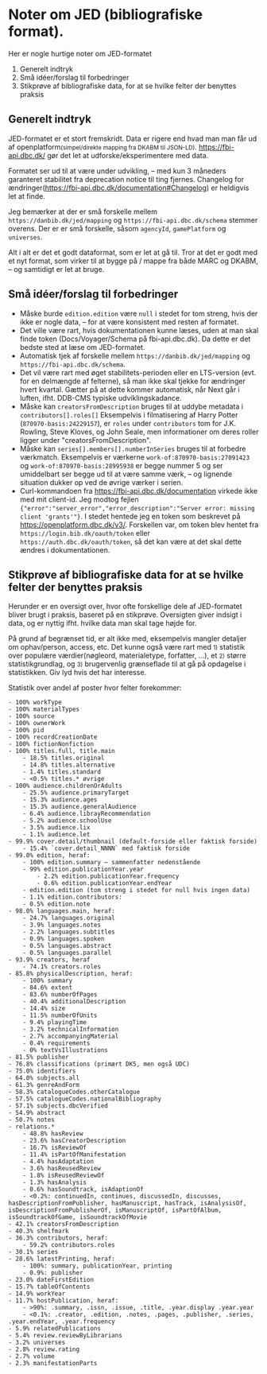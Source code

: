 # Noter om JED (bibliografiske format).

Her er nogle hurtige noter om JED-formatet

1. Generelt indtryk
2. Små idéer/forslag til forbedringer
3. Stikprøve af bibliografiske data, for at se hvilke felter der benyttes praksis

## Generelt indtryk

JED-formatet er et stort fremskridt. Data er rigere end hvad man man får ud af openplatform<small>(simpel/direkte mapping fra DKABM til JSON-LD)</small>.  https://fbi-api.dbc.dk/ gør det let at udforske/eksperimentere med data.

Formatet ser ud til at være under udvikling, – med kun 3 måneders garanteret stabilitet fra deprecation notice til ting fjernes. Changelog for ændringer(https://fbi-api.dbc.dk/documentation#Changelog) er heldigvis let at finde.

Jeg bemærker at der er små forskelle mellem `https://danbib.dk/jed/mapping` og `https://fbi-api.dbc.dk/schema` stemmer overens. Der er er små forskelle, såsom `agencyId`, `gamePlatform` og `universes`.

Alt i alt er det et godt dataformat, som er let at gå til. 
Tror at det er godt med et nyt format, som virker til at bygge på / mappe fra både MARC og DKABM, – og samtidigt er let at bruge.

## Små idéer/forslag til forbedringer

- Måske burde `edition.edition` være `null` i stedet for tom streng, hvis der ikke er nogle data, – for at være konsistent med resten af formatet.
- Det ville være rart, hvis dokumentationen kunne læses, uden at man skal finde token (Docs/Voyager/Schema på fbi-api.dbc.dk). Da dette er det bedste sted at læse om JED-formatet.
- Automatisk tjek af forskelle mellem `https://danbib.dk/jed/mapping` og `https://fbi-api.dbc.dk/schema`.
- Det vil være rart med øget stabilitets-perioden eller en LTS-version (evt. for en delmængde af felterne), så man ikke skal tjekke for ændringer hvert kvartal. Gætter på at dette kommer automatisk, når Next går i luften, ifht. DDB-CMS typiske udviklingskadance.
- Måske kan `creatorsFromDescription` bruges til at uddybe metadata i `contributors[].roles[]` Eksempelvis i filmatisering af Harry Potter (`870970-basis:24229157`), er `roles` under `contributors` tom for J.K. Rowling, Steve Kloves, og John Seale, men informationer om deres roller ligger under "creatorsFromDescription".
- Måske kan `series[].members[].numberInSeries` bruges til at forbedre værkmatch. Eksempelvis er værkerne `work-of:870970-basis:27091423` og `work-of:870970-basis:28995938` er begge nummer 5 og ser umiddelbart ser begge ud til at være samme værk, – og lignende situation dukker op ved de øvrige værker i serien.
- Curl-kommandoen fra https://fbi-api.dbc.dk/documentation virkede ikke med mit client-id. Jeg modtog fejlen `{"error":"server_error","error_description":"Server error: missing client 'grants'"}`.  I stedet hentede jeg en token som beskrevet på https://openplatform.dbc.dk/v3/.  Forskellen var, om token blev hentet fra `https://login.bib.dk/oauth/token` eller `https://auth.dbc.dk/oauth/token`, så det kan være at det skal dette ændres i dokumentationen.

## Stikprøve af bibliografiske data for at se hvilke felter der benyttes praksis

Herunder er en oversigt over, hvor ofte forskellige dele af JED-formatet bliver brugt i praksis, baseret på en stikprøve.  Oversigten giver indsigt i data, og er nyttig ifht. hvilke data man skal tage højde for.

På grund af begrænset tid, er alt ikke med, eksempelvis mangler detaljer om ophav/person, access, etc. Det kunne også være rart med <small>1)</small> statistik over populære værdier(nøgleord, materialetype, forfatter, ...), et <small>2)</small> større statistikgrundlag, og <small>3)</small> brugervenlig grænseflade til at gå på opdagelse i statistikken. Giv lyd hvis det har interesse.

<!-- på ca. 738.000 poster (heraf 426K katalog-poster og 170K basisposter). Stikprøven er fundet ved at hente værker og relaterede poster til 80K tilfældige PID'er, der blev vist i DDB-CMS i november 2023.-->
Statistik over andel af poster hvor felter forekommer:

```
- 100% workType
- 100% materialTypes
- 100% source
- 100% ownerWork
- 100% pid
- 100% recordCreationDate
- 100% fictionNonfiction
- 100% titles.full, title.main
    - 18.5% titles.original
    - 14.8% titles.alternative
    - 1.4% titles.standard
    - <0.5% titles.* øvrige
- 100% audience.childrenOrAdults
    - 25.5% audience.primaryTarget
    - 15.3% audience.ages
    - 15.3% audience.generalAudience
    - 6.4% audience.librayRecommendation
    - 5.2% audience.schoolUse
    - 3.5% audience.lix
    - 1.1% audience.let
- 99.9% cover.detail/thumbnail (default-forside eller faktisk forside)
    - 15.4% `cover.detail_NNNN` med faktisk forside
- 99.0% edition, heraf:
    - 100% edition.summary – sammenfatter nedenstående
    - 99% edition.publicationYear.year
        - 2.2% edition.publicationYear.frequency
        - 0.6% edition.publicationYear.endYear
    - edition.edition (tom streng i stedet for null hvis ingen data)
    - 1.1% edition.contributors:
    - 0.5% edition.note
- 98.0% languages.main, heraf:
    - 24.7% languages.original
    - 3.9% languages.notes
    - 2.2% languages.subtitles
    - 0.9% languages.spoken
    - 0.5% languages.abstract
    - 0.5% languages.parallel
- 93.9% creators, heraf
    - 74.1% creators.roles
- 85.8% physicalDescription, heraf:
    - 100% summary
    - 84.6% extent
    - 83.6% numberOfPages
    - 40.4% additionalDescription
    - 14.4% size
    - 11.5% numberOfUnits
    - 9.4% playingTime
    - 3.2% technicalInformation
    - 2.7% accompanyingMaterial
    - 0.4% requirements
    - 0% textVsIllustrations
- 81.5% publisher
- 76.8% classifications (primært DK5, men også UDC)
- 75.0% identifiers
- 64.0% subjects.all
- 61.3% genreAndForm
- 58.3% catalogueCodes.otherCatalogue
- 57.5% catalogueCodes.nationalBibliography
- 57.1% subjects.dbcVerified
- 54.9% abstract
- 50.7% notes
- relations.*
    - 48.8% hasReview
    - 23.6% hasCreatorDescription
    - 16.7% isReviewOf
    - 11.4% isPartOfManifestation
    - 4.4% hasAdaptation
    - 3.6% hasReusedReview
    - 1.8% isReusedReviewOf
    - 1.3% hasAnalysis
    - 0.6% hasSoundtrack, isAdaptionOf
    - <0.2%: continuedIn, continues, discussedIn, discusses, hasDescriptionFromPublisher, hasManuscript, hasTrack, isAnalysisOf, isDescriptionFromPublisherOf, isManuscriptOf, isPartOfAlbum, isSoundtrackOfGame, isSoundtrackOfMovie
- 42.1% creatorsFromDescription
- 40.3% shelfmark
- 36.3% contributors, heraf:
    - 59.2% contributors.roles
- 30.1% series
- 28.6% latestPrinting, heraf:
    - 100%: summary, publicationYear, printing
    - 0.9%: publisher
- 23.0% dateFirstEdition
- 15.7% tableOfContents
- 14.9% workYear
- 11.7% hostPublication, heraf:
    - >90%: .summary, .issn, .issue, .title, .year.display .year.year
    - <0.1%: .creator, .edition, .notes, .pages, .publisher, .series, .year.endYear, .year.frequency
- 5.9% relatedPublications
- 5.4% review.reviewByLibrarians
- 3.2% universes
- 2.8% review.rating
- 2.7% volume
- 2.3% manifestationParts
```
